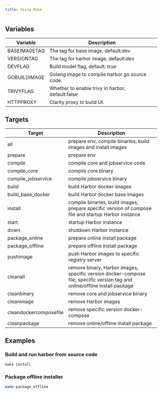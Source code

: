 ```yaml
---
title: Using Make
---
```


## Variables

Variable           | Description
-------------------|-------------
BASEIMAGETAG       | The tag for base image, default:dev
VERSIONTAG         | The tag for harbor image, default:dev
DEVFLAG            | Build model flag, default: true
GOBUILDIMAGE       | Golang image to compile harbor go source code.
TRIVYFLAG          | Whether to enable trivy in harbor, default:false
HTTPPROXY          | Clarity proxy to build UI.

## Targets

Target              | Description
--------------------|-------------
all                 | prepare env, compile binaries, build images and install images
prepare             | prepare env
compile             | compile core and jobservice code
compile_core        | compile core binary
compile_jobservice  | compile jobservice binary
build               | build Harbor docker images
build_base_docker   | build Harbor docker base images
install             | compile binaries, build images, prepare specific version of compose file and startup Harbor instance
start               | startup Harbor instance
down                | shutdown Harbor instance
package_online      | prepare online install package
package_offline     | prepare offline install package
pushimage           | push Harbor images to specific registry server
cleanall            | remove binary, Harbor images, specific version docker-compose file, specific version tag and online/offline install package
cleanbinary         | remove core and jobservice binary
cleanimage          | remove Harbor images
cleandockercomposefile  | remove specific version docker-compose
cleanpackage        | remove online/offline install package

## Examples

### Build and run harbor from source code

```sh
make install
```

### Package offline installer

```sh
make package_offline
```